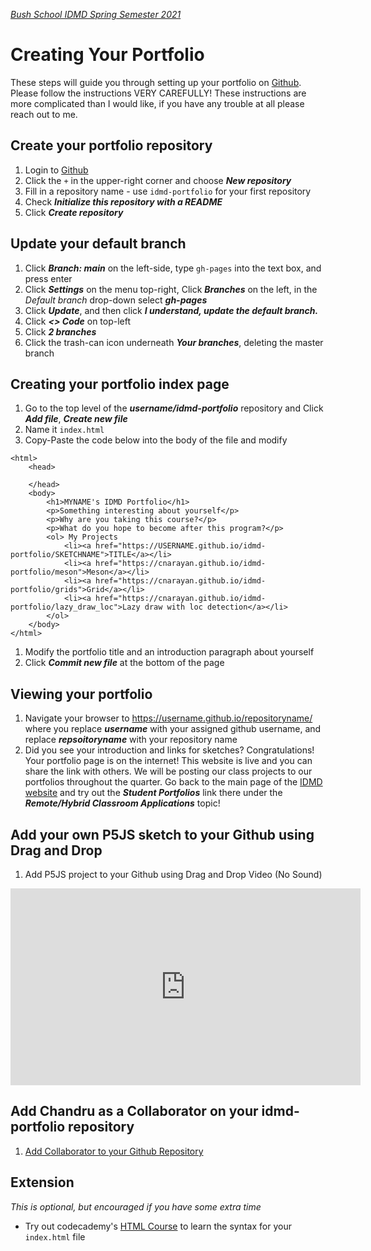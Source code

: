 [_Bush School IDMD Spring Semester 2021_](https://chandrunarayan.github.io/idmd/)

# Creating Your Portfolio
These steps will guide you through setting up your portfolio on [Github](https://github.com/). Please follow the instructions VERY CAREFULLY! These instructions are more complicated than I would like, if you have any trouble at all please reach out to me.  

## Create your portfolio repository

1. Login to [Github](https://github.com/)
1. Click the `+` in the upper-right corner and choose ___New repository___
1. Fill in a repository name - use `idmd-portfolio` for your first repository
1. Check ___Initialize this repository with a README___
1. Click ___Create repository___

## Update your default branch

1. Click ___Branch: main___ on the left-side, type `gh-pages` into the text box, and press enter
1. Click ___Settings___ on the menu top-right, Click ___Branches___ on the left, in the _Default branch_ drop-down select ___gh-pages___
1. Click ___Update___, and then click ___I understand, update the default branch.___
1. Click ___<> Code___ on top-left
1. Click ___2 branches___
1. Click the trash-can icon underneath ___Your branches___, deleting the master branch

## Creating your portfolio index page

1. Go to the top level of the ___username/idmd-portfolio___ repository and Click ___Add file___, ___Create new file___
1. Name it `index.html`
1. Copy-Paste the code below into the body of the file and modify
````
<html>
	<head>
	
	</head>
	<body>
		<h1>MYNAME's IDMD Portfolio</h1>
		<p>Something interesting about yourself</p>
		<p>Why are you taking this course?</p>
		<p>What do you hope to become after this program?</p>
		<ol> My Projects
			<li><a href="https://USERNAME.github.io/idmd-portfolio/SKETCHNAME">TITLE</a></li>
			<li><a href="https://cnarayan.github.io/idmd-portfolio/meson">Meson</a></li>
			<li><a href="https://cnarayan.github.io/idmd-portfolio/grids">Grid</a></li>            
			<li><a href="https://cnarayan.github.io/idmd-portfolio/lazy_draw_loc">Lazy draw with loc detection</a></li>
		</ol>
	</body>
</html>
````
1. Modify the portfolio title and an introduction paragraph about yourself
1. Click ___Commit new file___ at the bottom of the page

## Viewing your portfolio

1. Navigate your browser to https://username.github.io/repositoryname/ where you replace ___username___ with your assigned github username, and replace ___repsoitoryname___ with your repository name
1. Did you see your introduction and links for sketches? Congratulations! Your portfolio page is on the internet! This website is live and you can share the link with others. We will be posting our class projects to our portfolios throughout the quarter. Go back to the main page of the [IDMD website](https://chandrunarayan.github.io/idmd) and try out the ___Student Portfolios___ link there under the ___Remote/Hybrid Classroom Applications___ topic!

## Add your own P5JS sketch to your Github using Drag and Drop

1. Add P5JS project to your Github using Drag and Drop Video (No Sound)
<iframe width="560" height="315" src="https://www.youtube.com/embed/fQ99-XExRpk" frameborder="0" allow="accelerometer; autoplay; clipboard-write; encrypted-media; gyroscope; picture-in-picture" allowfullscreen></iframe>

## Add Chandru as a Collaborator on your idmd-portfolio repository

1. [Add Collaborator to your Github Repository](repository_collaborator.md)


## Extension
_This is optional, but encouraged if you have some extra time_

* Try out codecademy's [HTML Course](https://www.codecademy.com/courses/html-one-o-one/0/1) to learn the syntax for your `index.html` file
